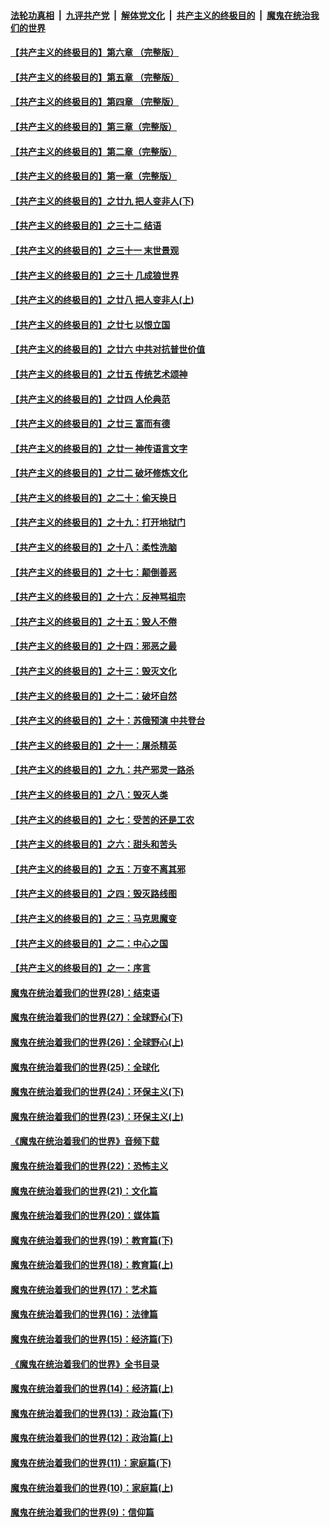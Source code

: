 ####  [法轮功真相](../../../../basic/blob/master/README.md?t=05241001) &nbsp;|&nbsp; [九评共产党](../../../../9ping.md/blob/master/README.md?t=05241001) &nbsp;|&nbsp; [解体党文化](../../../../jtdwh.md/blob/master/README.md?t=05241001)  &nbsp;|&nbsp; [共产主义的终极目的](../../../../gczydzjmd.md/blob/master/README.md?t=05241001) &nbsp;|&nbsp; [魔鬼在统治我们的世界](../../../../mgztzwmdsj.md/blob/master/README.md?t=05241001) 

#### [【共产主义的终极目的】第六章 （完整版）](../pages/nsc422/n11428913.md?t=05241001) 

#### [【共产主义的终极目的】第五章 （完整版）](../pages/nsc422/n11428912.md?t=05241001) 

#### [【共产主义的终极目的】第四章 （完整版）](../pages/nsc422/n11428907.md?t=05241001) 

#### [【共产主义的终极目的】第三章（完整版）](../pages/nsc422/n11428848.md?t=05241001) 

#### [【共产主义的终极目的】第二章（完整版）](../pages/nsc422/n11428831.md?t=05241001) 

#### [【共产主义的终极目的】第一章（完整版）](../pages/nsc422/n11417651.md?t=05241001) 

#### [【共产主义的终极目的】之廿九 把人变非人(下)](../pages/nsc422/n11344140.md?t=05241001) 

#### [【共产主义的终极目的】之三十二 结语](../pages/nsc422/n11360535.md?t=05241001) 

#### [【共产主义的终极目的】之三十一 末世景观](../pages/nsc422/n11351129.md?t=05241001) 

#### [【共产主义的终极目的】之三十 几成狼世界](../pages/nsc422/n11348280.md?t=05241001) 

#### [【共产主义的终极目的】之廿八 把人变非人(上)](../pages/nsc422/n11340492.md?t=05241001) 

#### [【共产主义的终极目的】之廿七 以恨立国](../pages/nsc422/n11336944.md?t=05241001) 

#### [【共产主义的终极目的】之廿六 中共对抗普世价值](../pages/nsc422/n11324785.md?t=05241001) 

#### [【共产主义的终极目的】之廿五 传统艺术颂神](../pages/nsc422/n11296396.md?t=05241001) 

#### [【共产主义的终极目的】之廿四 人伦典范](../pages/nsc422/n11296397.md?t=05241001) 

#### [【共产主义的终极目的】之廿三 富而有德](../pages/nsc422/n11283598.md?t=05241001) 

#### [【共产主义的终极目的】之廿一 神传语言文字](../pages/nsc422/n11263265.md?t=05241001) 

#### [【共产主义的终极目的】之廿二 破坏修炼文化](../pages/nsc422/n11245728.md?t=05241001) 

#### [【共产主义的终极目的】之二十：偷天换日](../pages/nsc422/n11238846.md?t=05241001) 

#### [【共产主义的终极目的】之十九：打开地狱门](../pages/nsc422/n11206376.md?t=05241001) 

#### [【共产主义的终极目的】之十八：柔性洗脑](../pages/nsc422/n11199994.md?t=05241001) 

#### [【共产主义的终极目的】之十七：颠倒善恶](../pages/nsc422/n11179782.md?t=05241001) 

#### [【共产主义的终极目的】之十六：反神骂祖宗](../pages/nsc422/n11166798.md?t=05241001) 

#### [【共产主义的终极目的】之十五：毁人不倦](../pages/nsc422/n11166792.md?t=05241001) 

#### [【共产主义的终极目的】之十四：邪恶之最](../pages/nsc422/n11150249.md?t=05241001) 

#### [【共产主义的终极目的】之十三：毁灭文化](../pages/nsc422/n11135227.md?t=05241001) 

#### [【共产主义的终极目的】之十二：破坏自然](../pages/nsc422/n11135214.md?t=05241001) 

#### [【共产主义的终极目的】之十：苏俄预演 中共登台](../pages/nsc422/n11118424.md?t=05241001) 

#### [【共产主义的终极目的】之十一：屠杀精英](../pages/nsc422/n11118442.md?t=05241001) 

#### [【共产主义的终极目的】之九：共产邪灵一路杀](../pages/nsc422/n11114139.md?t=05241001) 

#### [【共产主义的终极目的】之八：毁灭人类](../pages/nsc422/n11108503.md?t=05241001) 

#### [【共产主义的终极目的】之七：受苦的还是工农](../pages/nsc422/n11101809.md?t=05241001) 

#### [【共产主义的终极目的】之六：甜头和苦头](../pages/nsc422/n11096971.md?t=05241001) 

#### [【共产主义的终极目的】之五：万变不离其邪](../pages/nsc422/n11091285.md?t=05241001) 

#### [【共产主义的终极目的】之四：毁灭路线图](../pages/nsc422/n11086284.md?t=05241001) 

#### [【共产主义的终极目的】之三：马克思魔变](../pages/nsc422/n11061941.md?t=05241001) 

#### [【共产主义的终极目的】之二：中心之国](../pages/nsc422/n11047728.md?t=05241001) 

#### [【共产主义的终极目的】之一：序言](../pages/nsc422/n11086077.md?t=05241001) 

#### [魔鬼在统治着我们的世界(28)：结束语](../pages/nsc422/n10936246.md?t=05241001) 

#### [魔鬼在统治着我们的世界(27)：全球野心(下)](../pages/nsc422/n10928319.md?t=05241001) 

#### [魔鬼在统治着我们的世界(26)：全球野心(上)](../pages/nsc422/n10900318.md?t=05241001) 

#### [魔鬼在统治着我们的世界(25)：全球化](../pages/nsc422/n10788205.md?t=05241001) 

#### [魔鬼在统治着我们的世界(24)：环保主义(下)](../pages/nsc422/n10695307.md?t=05241001) 

#### [魔鬼在统治着我们的世界(23)：环保主义(上)](../pages/nsc422/n10688613.md?t=05241001) 

#### [《魔鬼在统治着我们的世界》音频下载](../pages/nsc422/n10635553.md?t=05241001) 

#### [魔鬼在统治着我们的世界(22)：恐怖主义](../pages/nsc422/n10614727.md?t=05241001) 

#### [魔鬼在统治着我们的世界(21)：文化篇](../pages/nsc422/n10597706.md?t=05241001) 

#### [魔鬼在统治着我们的世界(20)：媒体篇](../pages/nsc422/n10586579.md?t=05241001) 

#### [魔鬼在统治着我们的世界(19)：教育篇(下)](../pages/nsc422/n10564808.md?t=05241001) 

#### [魔鬼在统治着我们的世界(18)：教育篇(上)](../pages/nsc422/n10526970.md?t=05241001) 

#### [魔鬼在统治着我们的世界(17)：艺术篇](../pages/nsc422/n10499093.md?t=05241001) 

#### [魔鬼在统治着我们的世界(16)：法律篇](../pages/nsc422/n10485969.md?t=05241001) 

#### [魔鬼在统治着我们的世界(15)：经济篇(下)](../pages/nsc422/n10469975.md?t=05241001) 

#### [《魔鬼在统治着我们的世界》全书目录](../pages/nsc422/n10464261.md?t=05241001) 

#### [魔鬼在统治着我们的世界(14)：经济篇(上)](../pages/nsc422/n10457370.md?t=05241001) 

#### [魔鬼在统治着我们的世界(13)：政治篇(下)](../pages/nsc422/n10448270.md?t=05241001) 

#### [魔鬼在统治着我们的世界(12)：政治篇(上)](../pages/nsc422/n10444576.md?t=05241001) 

#### [魔鬼在统治着我们的世界(11)：家庭篇(下)](../pages/nsc422/n10440961.md?t=05241001) 

#### [魔鬼在统治着我们的世界(10)：家庭篇(上)](../pages/nsc422/n10435448.md?t=05241001) 

#### [魔鬼在统治着我们的世界(9)：信仰篇](../pages/nsc422/n10432159.md?t=05241001) 


